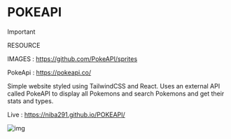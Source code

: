 # POKEAPI

> [!IMPORTANT]
> RESOURCE
> 
> IMAGES : https://github.com/PokeAPI/sprites
> 
> PokeApi : https://pokeapi.co/

Simple website styled using TailwindCSS and React. Uses an external API called PokeAPI to display all Pokemons and search Pokemons and get their stats and types. 

Live : https://niba291.github.io/POKEAPI/

![img](https://github.com/niba291/POKEAPI/blob/master/pokeapi.png)


